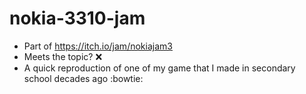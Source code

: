 # nokia-3310-jam
- Part of https://itch.io/jam/nokiajam3 
- Meets the topic? :x:
- A quick reproduction of one of my game that I made in secondary school decades ago :bowtie:
